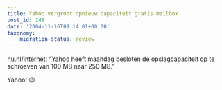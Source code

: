 ```yaml
---
title: Yahoo vergroot opnieuw capaciteit gratis mailbox
post_id: 148
date: '2004-11-16T09:14:01+00:00'
taxonomy:
    migration-status: review
---
```

[nu.nl/internet](http://nu.nl/news.jsp?n=441881&c=50): “[Yahoo](http://www.yahoo.com/) heeft maandag besloten de opslagcapaciteit op te schroeven van 100 MB naar 250 MB.”

Yahoo! 😉